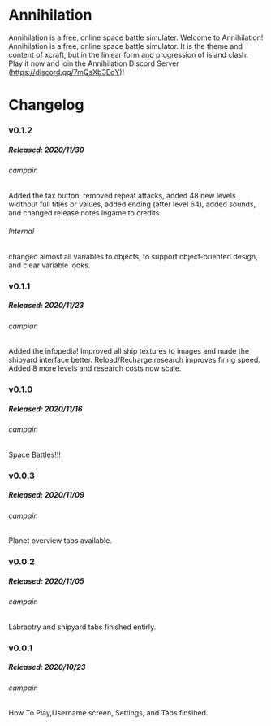# Annihilation

  Annihilation is a free, online space battle simulater.
 Welcome to Annihilation! Annihilation is a free, online space battle simulator. It is the theme and content of xcraft, but in the liniear form and progression of island clash. Play it now and join the Annihilation Discord Server (https://discord.gg/7mQsXb3EdY)!
 
# Changelog

### v0.1.2	
##### Released: 2020/11/30

###### campain
Added the tax button, removed repeat attacks, added 48 new levels widthout full titles or values, added ending (after level 64), added sounds, and changed release notes ingame to credits. 
###### Internal 
changed almost all variables to objects, to support object-oriented design, and clear variable looks.

### v0.1.1	
##### Released: 2020/11/23

###### campian 
Added the infopedia! Improved all ship textures to images and made the shipyard interface better. Reload/Recharge research improves firing speed. Added 8 more levels and research costs now scale.

### v0.1.0	
##### Released: 2020/11/16	
###### campain 
Space Battles!!!

### v0.0.3	
##### Released: 2020/11/09
###### campain 
Planet overview tabs available.
### v0.0.2	
##### Released: 2020/11/05
###### campain 
Labraotry and shipyard tabs finished entirly.
### v0.0.1
##### Released: 2020/10/23	
###### campain 
How To Play,Username screen, Settings, and Tabs finsihed.
 
